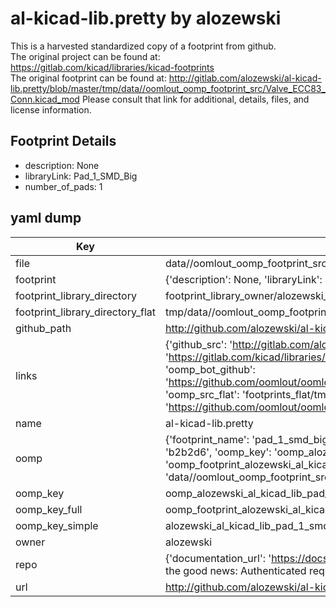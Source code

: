 # al-kicad-lib.pretty by alozewski  
This is a harvested standardized copy of a footprint from github.  
The original project can be found at:  
https://gitlab.com/kicad/libraries/kicad-footprints  
The original footprint can be found at:
http://gitlab.com/alozewski/al-kicad-lib.pretty/blob/master/tmp/data//oomlout_oomp_footprint_src/Valve_ECC83_Conn.kicad_mod
Please consult that link for additional, details, files, and license information.  
## Footprint Details
* description: None  
* libraryLink: Pad_1_SMD_Big  
* number_of_pads: 1  
## yaml dump  
| Key | Value |  
| --- | --- |  
| file | data//oomlout_oomp_footprint_src/al-kicad-lib.pretty/Pad_1_SMD_Big.kicad_mod |  
| footprint | {'description': None, 'libraryLink': 'Pad_1_SMD_Big', 'number_of_pads': 1} |  
| footprint_library_directory | footprint_library_owner/alozewski_al-kicad-lib.pretty |  
| footprint_library_directory_flat | tmp/data//oomlout_oomp_footprint_src/footprints_flat/alozewski_al_kicad_lib_pad_1_smd_big/working |  
| github_path | http://github.com/alozewski/al-kicad-lib.pretty/blob/master/tmp/data//oomlout_oomp_footprint_src/Pad_1_SMD_Big.kicad_mod |  
| links | {'github_src': 'http://gitlab.com/alozewski/al-kicad-lib.pretty/blob/master/tmp/data//oomlout_oomp_footprint_src/Valve_ECC83_Conn.kicad_mod', 'github_src_repo': 'https://gitlab.com/kicad/libraries/kicad-footprints', 'oomp_bot': 'tmp/data//oomlout_oomp_footprint_src/footprints/alozewski_al_kicad_lib_pad_1_smd_big/working', 'oomp_bot_github': 'https://github.com/oomlout/oomlout_oomp_footprint_bot/tree/main/tmp/data//oomlout_oomp_footprint_src/footprints/alozewski_al_kicad_lib_pad_1_smd_big/working', 'oomp_src_flat': 'footprints_flat/tmp/data//oomlout_oomp_footprint_src/footprints_flat/alozewski_al_kicad_lib_pad_1_smd_big/working', 'oomp_src_flat_github': 'https://github.com/oomlout/oomlout_oomp_footprint_src/tree/main/tmp/data//oomlout_oomp_footprint_src/footprints_flat/alozewski_al_kicad_lib_pad_1_smd_big/working'} |  
| name | al-kicad-lib.pretty |  
| oomp | {'footprint_name': 'pad_1_smd_big', 'library_name': 'al_kicad_lib', 'md5': 'b2b2d62dcfb580d448fa1736d806eac7', 'md5_10': 'b2b2d62dcf', 'md5_5': 'b2b2d', 'md5_6': 'b2b2d6', 'oomp_key': 'oomp_alozewski_al_kicad_lib_pad_1_smd_big', 'oomp_key_extra': 'oomp_footprint_alozewski_al_kicad_lib_pad_1_smd_big', 'oomp_key_full': 'oomp_footprint_alozewski_al_kicad_lib_pad_1_smd_big_b2b2d6', 'oomp_key_simple': 'alozewski_al_kicad_lib_pad_1_smd_big', 'original_filename': 'data//oomlout_oomp_footprint_src/al-kicad-lib.pretty/Pad_1_SMD_Big.kicad_mod', 'owner_name': 'alozewski'} |  
| oomp_key | oomp_alozewski_al_kicad_lib_pad_1_smd_big |  
| oomp_key_full | oomp_footprint_alozewski_al_kicad_lib_pad_1_smd_big |  
| oomp_key_simple | alozewski_al_kicad_lib_pad_1_smd_big |  
| owner | alozewski |  
| repo | {'documentation_url': 'https://docs.github.com/rest/overview/resources-in-the-rest-api#rate-limiting', 'message': "API rate limit exceeded for 84.66.142.224. (But here's the good news: Authenticated requests get a higher rate limit. Check out the documentation for more details.)"} |  
| url | http://github.com/alozewski/al-kicad-lib.pretty |  

